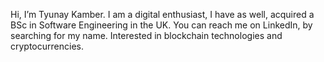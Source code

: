 Hi, I’m Tyunay Kamber. I am a digital enthusiast, I have as well, acquired a BSc in Software Engineering in the UK.
You can reach me on LinkedIn, by searching for my name.
Interested in blockchain technologies and cryptocurrencies.
